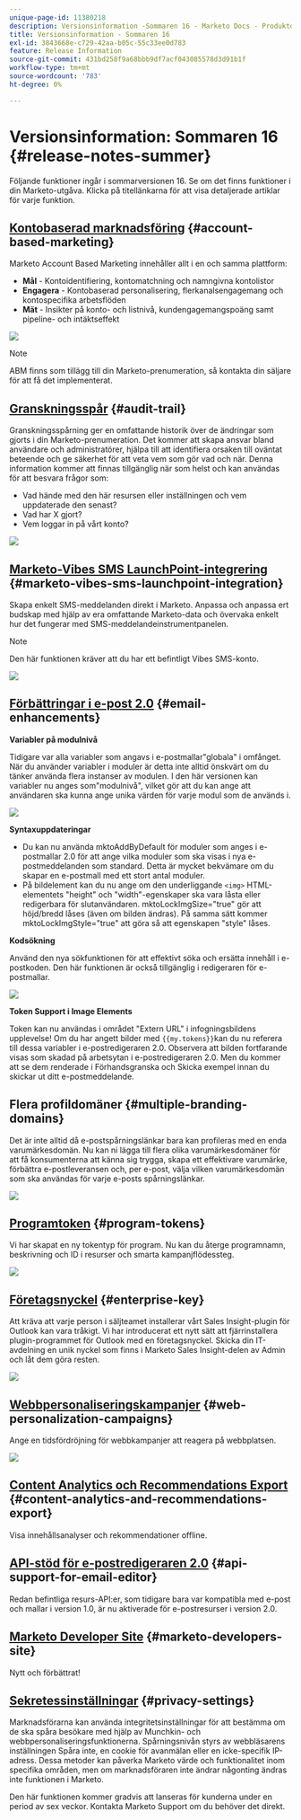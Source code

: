 ```yaml
---
unique-page-id: 11380218
description: Versionsinformation -Sommaren 16 - Marketo Docs - Produktdokumentation
title: Versionsinformation - Sommaren 16
exl-id: 3843668e-c729-42aa-b05c-55c33ee0d783
feature: Release Information
source-git-commit: 431bd258f9a68bbb9df7acf043085578d3d91b1f
workflow-type: tm+mt
source-wordcount: '783'
ht-degree: 0%

---
```


# Versionsinformation: Sommaren 16 {#release-notes-summer}

Följande funktioner ingår i sommarversionen 16. Se om det finns funktioner i din Marketo-utgåva. Klicka på titellänkarna för att visa detaljerade artiklar för varje funktion.

## [Kontobaserad marknadsföring](https://docs.marketo.com/display/docs/account+based+marketing) {#account-based-marketing}

Marketo Account Based Marketing innehåller allt i en och samma plattform:

* **Mål** - Kontoidentifiering, kontomatchning och namngivna kontolistor
* **Engagera** - Kontobaserad personalisering, flerkanalsengagemang och kontospecifika arbetsflöden
* **Mät** - Insikter på konto- och listnivå, kundengagemangspoäng samt pipeline- och intäktseffekt

![](assets/abm-5-acme.png)

>[!NOTE]
>
>ABM finns som tillägg till din Marketo-prenumeration, så kontakta din säljare för att få det implementerat.

## [Granskningsspår](/help/marketo/product-docs/administration/audit-trail/audit-trail-overview.md) {#audit-trail}

Granskningsspårning ger en omfattande historik över de ändringar som gjorts i din Marketo-prenumeration. Det kommer att skapa ansvar bland användare och administratörer, hjälpa till att identifiera orsaken till oväntat beteende och ge säkerhet för att veta vem som gör vad och när. Denna information kommer att finnas tillgänglig när som helst och kan användas för att besvara frågor som:

* Vad hände med den här resursen eller inställningen och vem uppdaterade den senast?
* Vad har X gjort?
* Vem loggar in på vårt konto?

![](assets/audit-trail.png)

## [Marketo-Vibes SMS LaunchPoint-integrering](/help/marketo/product-docs/mobile-marketing/vibes-sms-messages/create-a-vibes-sms-message.md) {#marketo-vibes-sms-launchpoint-integration}

Skapa enkelt SMS-meddelanden direkt i Marketo. Anpassa och anpassa ert budskap med hjälp av era omfattande Marketo-data och övervaka enkelt hur det fungerar med SMS-meddelandeinstrumentpanelen.

>[!NOTE]
>
>Den här funktionen kräver att du har ett befintligt Vibes SMS-konto.

![](assets/vibes-sms2.png)

## [Förbättringar i e-post 2.0](/help/marketo/product-docs/email-marketing/general/email-editor-2/email-editor-v2-0-overview.md) {#email-enhancements}

**Variabler på modulnivå**

Tidigare var alla variabler som angavs i e-postmallar&quot;globala&quot; i omfånget. När du använder variabler i moduler är detta inte alltid önskvärt om du tänker använda flera instanser av modulen. I den här versionen kan variabler nu anges som&quot;modulnivå&quot;, vilket gör att du kan ange att användaren ska kunna ange unika värden för varje modul som de används i.

![](assets/module-level-variables.png)

**Syntaxuppdateringar**

* Du kan nu använda mktoAddByDefault för moduler som anges i e-postmallar 2.0 för att ange vilka moduler som ska visas i nya e-postmeddelanden som standard. Detta är mycket bekvämare om du skapar en e-postmall med ett stort antal moduler.
* På bildelement kan du nu ange om den underliggande `<img>` HTML-elementets &quot;height&quot; och &quot;width&quot;-egenskaper ska vara låsta eller redigerbara för slutanvändaren. mktoLockImgSize=&quot;true&quot; gör att höjd/bredd låses (även om bilden ändras). På samma sätt kommer mktoLockImgStyle=&quot;true&quot; att göra så att egenskapen &quot;style&quot; låses.

**Kodsökning**

Använd den nya sökfunktionen för att effektivt söka och ersätta innehåll i e-postkoden. Den här funktionen är också tillgänglig i redigeraren för e-postmallar.

![](assets/2nd-screenshot.png)

**Token Support i Image Elements**

Token kan nu användas i området &quot;Extern URL&quot; i infogningsbildens upplevelse! Om du har angett bilder med `{{my.tokens}}`kan du nu referera till dessa variabler i e-postredigeraren 2.0. Observera att bilden fortfarande visas som skadad på arbetsytan i e-postredigeraren 2.0. Men du kommer att se dem renderade i Förhandsgranska och Skicka exempel innan du skickar ut ditt e-postmeddelande.

## Flera profildomäner {#multiple-branding-domains}

Det är inte alltid då e-postspårningslänkar bara kan profileras med en enda varumärkesdomän. Nu kan ni lägga till flera olika varumärkesdomäner för att få konsumenterna att känna sig trygga, skapa ett effektivare varumärke, förbättra e-postleveransen och, per e-post, välja vilken varumärkesdomän som ska användas för varje e-posts spårningslänkar.

![](assets/multiple-branding-domains.png)

## [Programtoken](/help/marketo/product-docs/demand-generation/landing-pages/personalizing-landing-pages/tokens-overview.md) {#program-tokens}

Vi har skapat en ny tokentyp för program. Nu kan du återge programnamn, beskrivning och ID i resurser och smarta kampanjflödessteg.

![](assets/program-tokens.png)

## [Företagsnyckel](/help/marketo/product-docs/marketo-sales-insight/msi-outlook-plugin/authorize-the-marketo-outlook-plugin.md) {#enterprise-key}

Att kräva att varje person i säljteamet installerar vårt Sales Insight-plugin för Outlook kan vara tråkigt. Vi har introducerat ett nytt sätt att fjärrinstallera plugin-programmet för Outlook med en företagsnyckel. Skicka din IT-avdelning en unik nyckel som finns i Marketo Sales Insight-delen av Admin och låt dem göra resten.

![](assets/enterprise-key.png)

## [Webbpersonaliseringskampanjer](/help/marketo/product-docs/web-personalization/working-with-web-campaigns/create-a-new-dialog-web-campaign.md) {#web-personalization-campaigns}

Ange en tidsfördröjning för webbkampanjer att reagera på webbplatsen.

![](assets/dialog-campaign-delay.png)

## [Content Analytics och Recommendations Export](/help/marketo/product-docs/web-personalization/understanding-web-personalization/understanding-content-analytics.md) {#content-analytics-and-recommendations-export}

Visa innehållsanalyser och rekommendationer offline.

## [API-stöd för e-postredigeraren 2.0](https://developers.marketo.com/documentation/asset-api/) {#api-support-for-email-editor}

Redan befintliga resurs-API:er, som tidigare bara var kompatibla med e-post och mallar i version 1.0, är nu aktiverade för e-postresurser i version 2.0.

## [Marketo Developer Site](https://developers.marketo.com/) {#marketo-developers-site}

Nytt och förbättrat!

## [Sekretessinställningar](/help/marketo/product-docs/administration/settings/understanding-privacy-settings.md) {#privacy-settings}

Marknadsförarna kan använda integritetsinställningar för att bestämma om de ska spåra besökare med hjälp av Munchkin- och webbpersonaliseringsfunktionerna. Spårningsnivån styrs av webbläsarens inställningen Spåra inte, en cookie för avanmälan eller en icke-specifik IP-adress. Dessa metoder kan påverka Marketo värde och funktionalitet inom specifika områden, men om marknadsföraren inte ändrar någonting ändras inte funktionen i Marketo.

Den här funktionen kommer gradvis att lanseras för kunderna under en period av sex veckor. Kontakta Marketo Support om du behöver det direkt.
